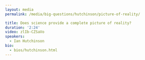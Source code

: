 ```yaml
---
layout: media
permalink: /media/big-questions/hutchinson/picture-of-reality/

title: Does science provide a complete picture of reality?
duration: '2:24'
video: zlIb-CZSaVo
speakers:
  - Ian Hutchinson
bio:
  - bios/hutchinson.html
---
```

